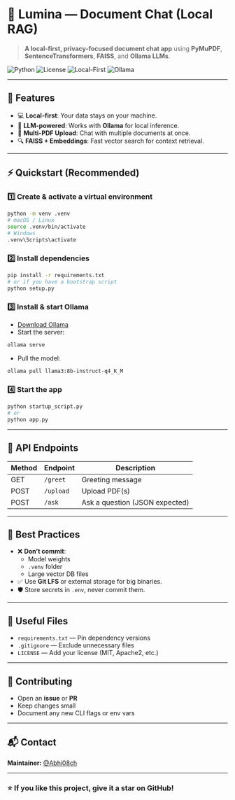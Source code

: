 # 🌟 Lumina — Document Chat (Local RAG)

> **A local-first, privacy-focused document chat app** using **PyMuPDF**, **SentenceTransformers**, **FAISS**, and **Ollama LLMs**.  

![Python](https://img.shields.io/badge/Python-3.10%2B-blue?logo=python)
![License](https://img.shields.io/badge/License-MIT-green)
![Local-First](https://img.shields.io/badge/Local-First-orange)
![Ollama](https://img.shields.io/badge/LLM-Ollama-ff69b4)

---

## 🚀 Features
- 💻 **Local-first**: Your data stays on your machine.
- 🧠 **LLM-powered**: Works with **Ollama** for local inference.
- 📄 **Multi-PDF Upload**: Chat with multiple documents at once.
- 🔍 **FAISS + Embeddings**: Fast vector search for context retrieval.

---

## ⚡ Quickstart (Recommended)

### 1️⃣ Create & activate a virtual environment
```bash
python -m venv .venv
# macOS / Linux
source .venv/bin/activate
# Windows
.venv\Scripts\activate
```

### 2️⃣ Install dependencies
```bash
pip install -r requirements.txt
# or if you have a bootstrap script
python setup.py
```

### 3️⃣ Install & start Ollama
- [Download Ollama](https://ollama.ai)  
- Start the server:
```bash
ollama serve
```
- Pull the model:
```bash
ollama pull llama3:8b-instruct-q4_K_M
```

### 4️⃣ Start the app
```bash
python startup_script.py
# or
python app.py
```

---

## 📡 API Endpoints
| Method | Endpoint     | Description                      |
|--------|--------------|----------------------------------|
| GET    | `/greet`     | Greeting message                 |
| POST   | `/upload`    | Upload PDF(s)                    |
| POST   | `/ask`       | Ask a question (JSON expected)   |

---

## 📝 Best Practices
- ❌ **Don’t commit**:  
  - Model weights  
  - `.venv` folder  
  - Large vector DB files  
- ✅ Use **Git LFS** or external storage for big binaries.  
- 🛡 Store secrets in `.env`, never commit them.

---

## 📂 Useful Files
- `requirements.txt` — Pin dependency versions  
- `.gitignore` — Exclude unnecessary files  
- `LICENSE` — Add your license (MIT, Apache2, etc.)  

---

## 🤝 Contributing
- Open an **issue** or **PR**  
- Keep changes small  
- Document any new CLI flags or env vars  

---

## 📬 Contact
**Maintainer:** [@Abhi08ch](https://github.com/Abhi08ch)  

---

### ⭐ If you like this project, give it a star on GitHub!
